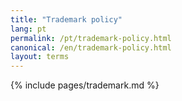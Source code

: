```yaml
---
title: "Trademark policy"
lang: pt
permalink: /pt/trademark-policy.html
canonical: /en/trademark-policy.html
layout: terms
---
```


{% include pages/trademark.md %}
